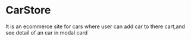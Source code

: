 # CarStore

It is an ecommerce site for cars where user can add car to there cart,and see detail of an car in modal card
